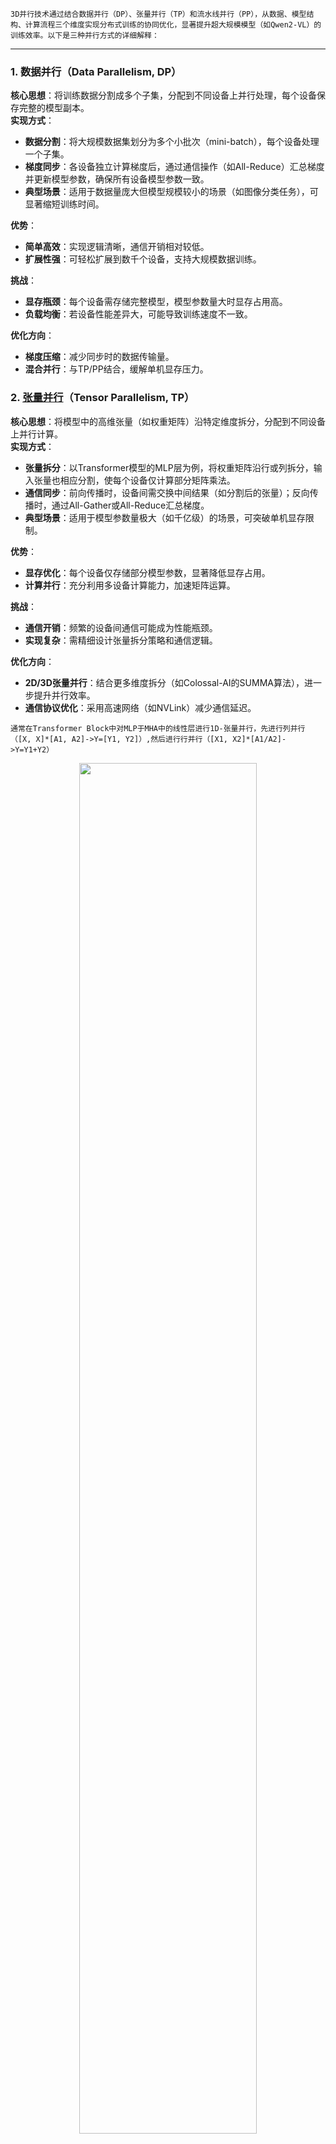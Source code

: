 `3D并行技术通过结合数据并行（DP）、张量并行（TP）和流水线并行（PP），从数据、模型结构、计算流程三个维度实现分布式训练的协同优化，显著提升超大规模模型（如Qwen2-VL）的训练效率。以下是三种并行方式的详细解释：`

---
### **1. 数据并行（Data Parallelism, DP）**
**核心思想**：将训练数据分割成多个子集，分配到不同设备上并行处理，每个设备保存完整的模型副本。  
**实现方式**：
- **数据分割**：将大规模数据集划分为多个小批次（mini-batch），每个设备处理一个子集。
- **梯度同步**：各设备独立计算梯度后，通过通信操作（如All-Reduce）汇总梯度并更新模型参数，确保所有设备模型参数一致。
- **典型场景**：适用于数据量庞大但模型规模较小的场景（如图像分类任务），可显著缩短训练时间。

**优势**：
- **简单高效**：实现逻辑清晰，通信开销相对较低。
- **扩展性强**：可轻松扩展到数千个设备，支持大规模数据训练。

**挑战**：
- **显存瓶颈**：每个设备需存储完整模型，模型参数量大时显存占用高。
- **负载均衡**：若设备性能差异大，可能导致训练速度不一致。

**优化方向**：
- **梯度压缩**：减少同步时的数据传输量。
- **混合并行**：与TP/PP结合，缓解单机显存压力。

### **2. [张量并行](https://blog.csdn.net/qq_54445177/article/details/147314655?spm=1001.2101.3001.10796)（Tensor Parallelism, TP）**
**核心思想**：将模型中的高维张量（如权重矩阵）沿特定维度拆分，分配到不同设备上并行计算。  
**实现方式**：
- **张量拆分**：以Transformer模型的MLP层为例，将权重矩阵沿行或列拆分，输入张量也相应分割，使每个设备仅计算部分矩阵乘法。
- **通信同步**：前向传播时，设备间需交换中间结果（如分割后的张量）；反向传播时，通过All-Gather或All-Reduce汇总梯度。
- **典型场景**：适用于模型参数量极大（如千亿级）的场景，可突破单机显存限制。

**优势**：
- **显存优化**：每个设备仅存储部分模型参数，显著降低显存占用。
- **计算并行**：充分利用多设备计算能力，加速矩阵运算。

**挑战**：
- **通信开销**：频繁的设备间通信可能成为性能瓶颈。
- **实现复杂**：需精细设计张量拆分策略和通信逻辑。

**优化方向**：
- **2D/3D张量并行**：结合更多维度拆分（如Colossal-AI的SUMMA算法），进一步提升并行效率。
- **通信协议优化**：采用高速网络（如NVLink）减少通信延迟。

`通常在Transformer Block中对MLP于MHA中的线性层进行1D-张量并行，先进行列并行（[X, X]*[A1, A2]->Y=[Y1, Y2]）,然后进行行并行（[X1, X2]*[A1/A2]->Y=Y1+Y2）`
<div align="center">
  <img src="https://github.com/user-attachments/assets/82779059-3098-4a2f-9cb0-f938cdce58af" width="75%">
</div>

### **3. 流水线并行（Pipeline Parallelism, PP）**
**核心思想**：将模型按层拆分为多个阶段，分配到不同设备上，数据以流水线方式依次通过各阶段。  
**实现方式**：
- **阶段划分**：将模型划分为多个阶段（如前3层、中间4层、后3层），每个设备负责一个阶段。
- **微批次处理**：将输入数据划分为多个微批次（micro-batch），设备在处理完当前微批次后立即传递结果并开始下一微批次，减少空闲时间。
- **气泡优化**：通过增加微批次数量（远大于流水线阶段数）减少气泡时间（设备等待时间）。
- **典型场景**：适用于超大规模模型训练（如GPT-3），可有效利用多设备计算资源。

**优势**：
- **资源高效**：每个设备仅存储部分模型参数，降低显存需求。
- **吞吐量提升**：通过流水线并行处理多个微批次，提高整体训练速度。

**挑战**：
- **气泡时间**：阶段间同步可能导致设备空闲，需优化微批次划分策略。
- **负载均衡**：若模型各阶段计算量差异大，可能导致负载不均。

**优化方向**：
- **非交错/交错式调度**：如Pipedream和Megatron-LM提出的1F1B策略，进一步减少气泡时间。
- **3D并行结合**：与DP/TP结合，形成多维并行策略（如Megatron-LM的PTD-P方法）。

### **3D并行：DP+TP+PP的协同优化**
**核心思想**：通过同时应用数据、张量、流水线并行，从数据分布、模型拆分、计算流程三个维度实现训练效率的最大化。  
**实现方式**：
- **数据维度**：DP负责处理不同批次的数据，实现数据级并行。
- **模型维度**：TP负责拆分单个批次内的张量计算，实现模型级并行。
- **流程维度**：PP负责将模型的不同层分布到不同设备，实现流水线级并行。
- **典型场景**：训练万亿参数量级的模型（如Qwen2-VL），需综合利用多机多卡资源。

**优势**：
- **高效性**：显著缩短训练时间，提升资源利用率。
- **可扩展性**：灵活扩展到数千个设备，支持更大规模模型训练。
- **灵活性**：可根据模型结构和硬件资源调整并行策略组合。

**挑战**：
- **通信开销**：多维并行可能增加设备间通信复杂度。
- **实现复杂**：需精心设计任务划分和同步机制，避免负载不均。

**优化方向**：
- **动态负载均衡**：根据设备性能动态调整任务分配。
- **通信协议优化**：采用高效通信库（如NCCL、Horovod）减少延迟。
- **框架支持**：利用成熟框架（如Megatron-LM、DeepSpeed）简化实现。
